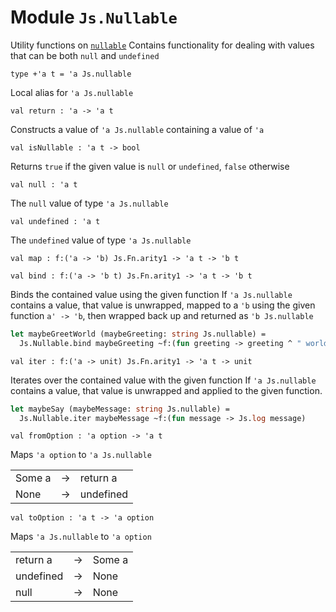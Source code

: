 # Module `Js.Nullable`
Utility functions on [`nullable`](./Js.md#type-nullable)
Contains functionality for dealing with values that can be both `null` and `undefined`
```
type +'a t = 'a Js.nullable
```
Local alias for `'a Js.nullable`
```
val return : 'a -> 'a t
```
Constructs a value of `'a Js.nullable` containing a value of `'a`
```
val isNullable : 'a t -> bool
```
Returns `true` if the given value is `null` or `undefined`, `false` otherwise
```
val null : 'a t
```
The `null` value of type `'a Js.nullable`
```
val undefined : 'a t
```
The `undefined` value of type `'a Js.nullable`
```
val map : f:('a -> 'b) Js.Fn.arity1 -> 'a t -> 'b t
```
```
val bind : f:('a -> 'b t) Js.Fn.arity1 -> 'a t -> 'b t
```
Binds the contained value using the given function
If `'a Js.nullable` contains a value, that value is unwrapped, mapped to a `'b` using the given function `a' -> 'b`, then wrapped back up and returned as `'b Js.nullable`
```ocaml
let maybeGreetWorld (maybeGreeting: string Js.nullable) =
  Js.Nullable.bind maybeGreeting ~f:(fun greeting -> greeting ^ " world!")
```
```
val iter : f:('a -> unit) Js.Fn.arity1 -> 'a t -> unit
```
Iterates over the contained value with the given function
If `'a Js.nullable` contains a value, that value is unwrapped and applied to the given function.
```ocaml
let maybeSay (maybeMessage: string Js.nullable) =
  Js.Nullable.iter maybeMessage ~f:(fun message -> Js.log message)
```
```
val fromOption : 'a option -> 'a t
```
Maps `'a option` to `'a Js.nullable`

<table>
<tr> <td>Some a <td>-> <td>return a
<tr> <td>None <td>-> <td>undefined
</table>

```
val toOption : 'a t -> 'a option
```
Maps `'a Js.nullable` to `'a option`

<table>
<tr> <td>return a <td>-> <td>Some a
<tr> <td>undefined <td>-> <td>None
<tr> <td>null <td>-> <td>None
</table>
